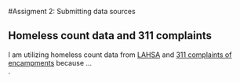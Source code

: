 #Assigment 2: Submitting data sources
## Homeless count data and 311 complaints
I am utilizing homeless count data from [LAHSA](https://www.lahsa.org/documents?id=8299-hc24-data-by-census-subtract) and [311 complaints of encampments](https://data.lacity.org/City-Infrastructure-Service-Requests/MyLA311-Service-Request-Data-2022/i5ke-k6by/about_data) because ... <br/>.


